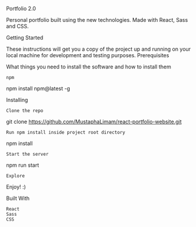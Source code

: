 Portfolio 2.0 

Personal portfolio built using the new technologies. Made with React, Sass and CSS.

Getting Started

These instructions will get you a copy of the project up and running on your local machine for development and testing purposes.
Prerequisites

What things you need to install the software and how to install them

    npm

npm install npm@latest -g

Installing

    Clone the repo

git clone https://github.com/MustaphaLimam/react-portfolio-website.git

    Run npm install inside project root directory

npm install

    Start the server

npm run start

    Explore

Enjoy! :)


Built With

    React
    Sass
    CSS


